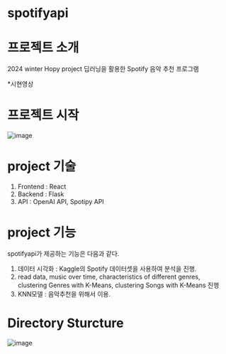 # spotifyapi
# 프로젝트 소개
2024 winter Hopy project
딥러닝을 활용한 Spotify 음악 추천 프로그램

*시현영상



# 프로젝트 시작 

![image](https://github.com/user-attachments/assets/cc075db6-0829-44ee-8c6a-8582e01517be)




# project 기술
1. Frontend : React 
2. Backend : Flask 
3. API : OpenAI API, Spotipy API 


# project 기능
spotifyapi가 제공하는 기능은 다음과 같다.

1. 데이터 시각화 : Kaggle의 Spotify 데이터셋을 사용하여 분석을 진행.
2. read data, music over time, characteristics of different genres, clustering Genres with K-Means, clustering Songs with K-Means 진행
3. KNN모델 : 음악추천을 위해서 이용.

   

# Directory Sturcture
![image](https://github.com/user-attachments/assets/986e57c7-20d6-4eb5-bdd0-b1cbccd29fe0)





